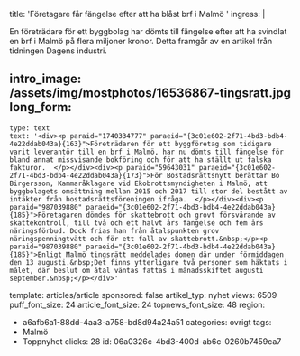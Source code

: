 title: 'Företagare får fängelse efter att ha blåst brf i Malmö '
ingress: |
  <p><span class="TextRun SCXW172174423"><span class="NormalTextRun SCXW172174423">En företrädare för ett byggbolag har dömts till fängelse efter att ha svindlat en brf i Malmö på flera miljoner kronor. Detta framgår av en artikel från tidningen Dagens industri. </span> </span>
  </p>
  
intro_image: /assets/img/mostphotos/16536867-tingsratt.jpg
long_form:
  -
    type: text
    text: '<div><p paraid="1740334777" paraeid="{3c01e602-2f71-4bd3-bdb4-4e22ddab043a}{163}">Företrädaren för ett byggföretag som tidigare varit leverantör till en brf i Malmö, har nu dömts till fängelse för bland annat missvisande bokföring och för att ha ställt ut falska fakturor.  </p></div><div><p paraid="59643031" paraeid="{3c01e602-2f71-4bd3-bdb4-4e22ddab043a}{173}">För Bostadsrättsnytt berättar Bo Birgersson, Kammaråklagare vid Ekobrottsmyndigheten i Malmö, att byggbolagets omsättning mellan 2015 och 2017 till stor del bestått av intäkter från bostadsrättsföreningen ifråga.  </p></div><div><p paraid="987039880" paraeid="{3c01e602-2f71-4bd3-bdb4-4e22ddab043a}{185}">Företagaren dömdes för skattebrott och grovt försvårande av skattekontroll, till två och ett halvt års fängelse och fem års näringsförbud. Dock frias han från åtalspunkten grov näringspenningtvätt och för ett fall av skattebrott.&nbsp;</p><p paraid="987039880" paraeid="{3c01e602-2f71-4bd3-bdb4-4e22ddab043a}{185}">Enligt Malmö tingsrätt meddelades domen där under förmiddagen den 13 augusti.&nbsp;Det finns ytterligare två personer som häktats i målet, där beslut om åtal väntas fattas i månadsskiftet augusti september.&nbsp;</p></div>'
template: articles/article
sponsored: false
artikel_typ: nyhet
views: 6509
puff_font_size: 24
article_font_size: 24
topnews_font_size: 48
region:
  - a6afb6a1-88dd-4aa3-a758-bd8d94a24a51
categories: ovrigt
tags:
  - Malmö
  - Toppnyhet
clicks: 28
id: 06a0326c-4bd3-400d-ab6c-0260b7459ca7
